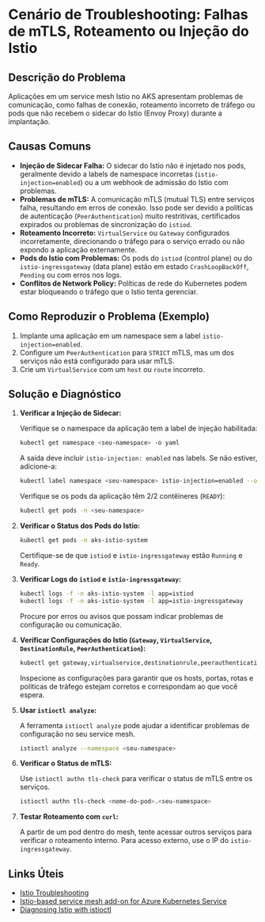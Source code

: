 # Cenário de Troubleshooting: Falhas de mTLS, Roteamento ou Injeção do Istio

## Descrição do Problema

Aplicações em um service mesh Istio no AKS apresentam problemas de comunicação, como falhas de conexão, roteamento incorreto de tráfego ou pods que não recebem o sidecar do Istio (Envoy Proxy) durante a implantação.

## Causas Comuns

*   **Injeção de Sidecar Falha:** O sidecar do Istio não é injetado nos pods, geralmente devido a labels de namespace incorretas (`istio-injection=enabled`) ou a um webhook de admissão do Istio com problemas.
*   **Problemas de mTLS:** A comunicação mTLS (mutual TLS) entre serviços falha, resultando em erros de conexão. Isso pode ser devido a políticas de autenticação (`PeerAuthentication`) muito restritivas, certificados expirados ou problemas de sincronização do `istiod`.
*   **Roteamento Incorreto:** `VirtualService` ou `Gateway` configurados incorretamente, direcionando o tráfego para o serviço errado ou não expondo a aplicação externamente.
*   **Pods do Istio com Problemas:** Os pods do `istiod` (control plane) ou do `istio-ingressgateway` (data plane) estão em estado `CrashLoopBackOff`, `Pending` ou com erros nos logs.
*   **Conflitos de Network Policy:** Políticas de rede do Kubernetes podem estar bloqueando o tráfego que o Istio tenta gerenciar.

## Como Reproduzir o Problema (Exemplo)

1.  Implante uma aplicação em um namespace sem a label `istio-injection=enabled`.
2.  Configure um `PeerAuthentication` para `STRICT` mTLS, mas um dos serviços não está configurado para usar mTLS.
3.  Crie um `VirtualService` com um `host` ou `route` incorreto.

## Solução e Diagnóstico

1.  **Verificar a Injeção de Sidecar:**

    Verifique se o namespace da aplicação tem a label de injeção habilitada:

    ```bash
    kubectl get namespace <seu-namespace> -o yaml
    ```

    A saída deve incluir `istio-injection: enabled` nas labels. Se não estiver, adicione-a:

    ```bash
    kubectl label namespace <seu-namespace> istio-injection=enabled --overwrite
    ```

    Verifique se os pods da aplicação têm 2/2 contêineres (`READY`):

    ```bash
    kubectl get pods -n <seu-namespace>
    ```

2.  **Verificar o Status dos Pods do Istio:**

    ```bash
    kubectl get pods -n aks-istio-system
    ```

    Certifique-se de que `istiod` e `istio-ingressgateway` estão `Running` e `Ready`.

3.  **Verificar Logs do `istiod` e `istio-ingressgateway`:**

    ```bash
    kubectl logs -f -n aks-istio-system -l app=istiod
    kubectl logs -f -n aks-istio-system -l app=istio-ingressgateway
    ```

    Procure por erros ou avisos que possam indicar problemas de configuração ou comunicação.

4.  **Verificar Configurações do Istio (`Gateway`, `VirtualService`, `DestinationRule`, `PeerAuthentication`):**

    ```bash
    kubectl get gateway,virtualservice,destinationrule,peerauthentication -n <seu-namespace> -o yaml
    ```

    Inspecione as configurações para garantir que os hosts, portas, rotas e políticas de tráfego estejam corretos e correspondam ao que você espera.

5.  **Usar `istioctl analyze`:**

    A ferramenta `istioctl analyze` pode ajudar a identificar problemas de configuração no seu service mesh.

    ```bash
    istioctl analyze --namespace <seu-namespace>
    ```

6.  **Verificar o Status de mTLS:**

    Use `istioctl authn tls-check` para verificar o status de mTLS entre os serviços.

    ```bash
    istioctl authn tls-check <nome-do-pod>.<seu-namespace>
    ```

7.  **Testar Roteamento com `curl`:**

    A partir de um pod dentro do mesh, tente acessar outros serviços para verificar o roteamento interno. Para acesso externo, use o IP do `istio-ingressgateway`.

## Links Úteis

*   [Istio Troubleshooting](https://istio.io/latest/docs/ops/troubleshooting/)
*   [Istio-based service mesh add-on for Azure Kubernetes Service](https://learn.microsoft.com/en-us/azure/aks/istio-about)
*   [Diagnosing Istio with istioctl](https://istio.io/latest/docs/reference/commands/istioctl/#istioctl-analyze)

